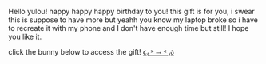 Hello yulou! happy happy happy birthday to you! this gift is for you, i swear this is suppose to have more but yeahh you know my laptop broke so i have to recreate it with my phone and I don't have enough time but still! I hope you like it.

click the bunny below to access the gift!
<a href="https://htmlpreview.github.io/?https://github.com/izjeiyaa/gift-/blob/main/index.html"> ૮₍ ˃ ⤙ ˂ ₎ა</a>
